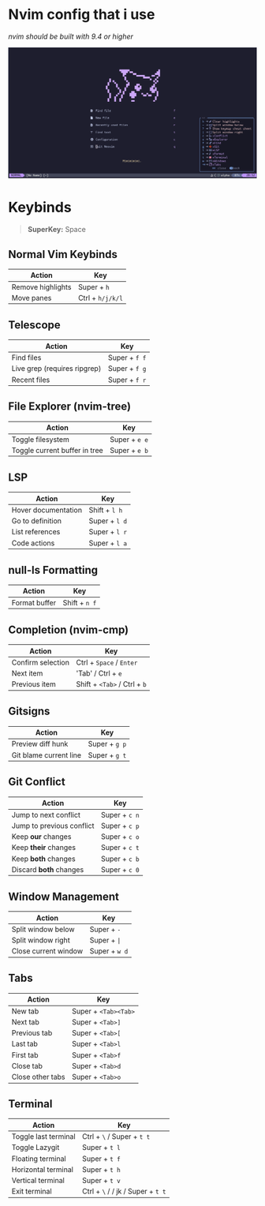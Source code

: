 # Nvim config that i use
*nvim should be built with 9.4 or higher*

![Menu](imgs/screenshot.png)

# Keybinds

> **SuperKey:** Space

## Normal Vim Keybinds
| Action | Key |
|--------|-----|
| Remove highlights | Super + `h` |
| Move panes | Ctrl + `h/j/k/l` |

## Telescope
| Action | Key |
|--------|-----|
| Find files | Super + `f f` |
| Live grep (requires ripgrep) | Super + `f g` |
| Recent files | Super + `f r` |

## File Explorer (nvim-tree)
| Action | Key |
|--------|-----|
| Toggle filesystem | Super + `e e` |
| Toggle current buffer in tree | Super + `e b` |

## LSP
| Action | Key |
|--------|-----|
| Hover documentation | Shift + `l h` |
| Go to definition | Super + `l d` |
| List references | Super + `l r` |
| Code actions | Super + `l a` |

## null-ls Formatting
| Action | Key |
|--------|-----|
| Format buffer | Shift + `n f` |

## Completion (nvim-cmp)
| Action | Key |
|--------|-----|
| Confirm selection | Ctrl + `Space` / `Enter` |
| Next item | 'Tab' / Ctrl + `e` |
| Previous item | Shift + `<Tab>` / Ctrl + `b` |

## Gitsigns
| Action | Key |
|--------|-----|
| Preview diff hunk | Super + `g p` |
| Git blame current line | Super + `g t` |

## Git Conflict

| Action | Key |
|--------|------------|
| Jump to next conflict | Super + `c n` |
| Jump to previous conflict | Super + `c p` |
| Keep **our** changes | Super + `c o` |
| Keep **their** changes | Super + `c t` |
| Keep **both** changes | Super + `c b` |
| Discard **both** changes | Super + `c 0` |

## Window Management
| Action               | Key              |
|----------------------|------------------|
| Split window below   | Super + `-`      |
| Split window right   | Super + `\|`      |
| Close current window | Super + `w d`    |

## Tabs
| Action                 | Key                     |
|------------------------|-------------------------|
| New tab                | Super + `<Tab><Tab>`    |
| Next tab               | Super + `<Tab>]`        |
| Previous tab           | Super + `<Tab>[`        |
| Last tab               | Super + `<Tab>l`        |
| First tab              | Super + `<Tab>f`        |
| Close tab              | Super + `<Tab>d`        |
| Close other tabs       | Super + `<Tab>o`        |

## Terminal
| Action               | Key              |
|----------------------|------------------|
| Toggle last terminal | Ctrl + `\` / Super + `t t`    |
| Toggle Lazygit       | Super + `t l`    |
| Floating terminal    | Super + `t f`    |
| Horizontal terminal  | Super + `t h`    |
| Vertical terminal    | Super + `t v`    |
| Exit terminal        | Ctrl + `\` / <esc> / jk / Super + `t t`|


